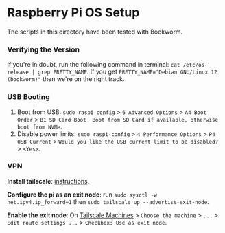 # Raspberry Pi OS Setup
The scripts in this directory have been tested with Bookworm.

### Verifying the Version
If you're in doubt, run the following command in terminal: `cat /etc/os-release | grep PRETTY_NAME`. If you get `PRETTY_NAME="Debian GNU/Linux 12 (bookworm)"` then we're on the right track.

### USB Booting
1. Boot from USB: `sudo raspi-config` > `6 Advanced Options` > `A4 Boot Order` > `B1 SD Card Boot  Boot from SD Card if available, otherwise boot from NVMe`.
2. Disable power limits: `sudo raspi-config` > `4 Performance Options` > `P4 USB Current` > `Would you like the USB current limit to be disabled?` > `<Yes>`.

### VPN
**Install tailscale**: [instructions](https://tailscale.com/download/linux/debian-bookworm).

**Configure the pi as an exit node**: run `sudo sysctl -w net.ipv4.ip_forward=1` then `sudo tailscale up --advertise-exit-node`.

**Enable the exit node**: On [Tailscale Machines](https://login.tailscale.com/admin/machines) > `Choose the machine` > `...` > `Edit route settings ...` > `Checkbox: Use as exit node`.
